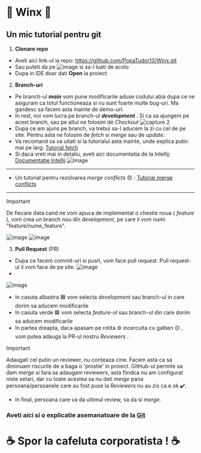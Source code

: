 # 🧚 Winx 🧚
## Un mic tutorial pentru git


  1) **Clonare repo**<p>
 - Aveti aici link-ul la repo: https://github.com/PopaTudor13/Winx.git
 - Sau puteti da pe ![image](https://github.com/user-attachments/assets/608d08ce-8a11-4a3d-8f90-7931f79eba0b) si sa-l luati de acolo
 - Dupa in IDE doar dati __Open__ la proiect </p>
 2) **Branch-uri**
   - Pe branch-ul __*main*__ vom pune modificarile aduse codului abia dupa ce ne asiguram ca totul functioneaza si nu sunt foarte multe bug-uri. Ma gandesc sa facem asta inainte de demo-uri.
   - In rest, noi vom lucra pe branch-ul __*development*__ . Si ca sa ajungem pe acest branch, sau pe altul ne folosim de *Checkout* ![capture 2](https://github.com/user-attachments/assets/14224cfe-a6a4-44d0-90db-c71e84e46254)
   - Dupa ce am ajuns pe branch, va trebui sa-l aducem la zi cu cel de pe site. Pentru asta ne folosim de *fetch* si *merge* sau de *update*.
   - Va recomand sa va uitati si la tutorialul asta inainte, unde explica putin mai pe larg: [Tutorial fetch](https://www.youtube.com/watch?v=tnz2I9rxrfk)
   - Si daca vreti mai in detaliu, aveti aici documentatia de la Intellij: [Documentatie Intellij](https://www.jetbrains.com/help/idea/sync-with-a-remote-repository.html)
     ![image](https://github.com/user-attachments/assets/bc28a975-1569-4988-8d51-90b5c0f2420e)

---
   - Un tutorial pentru rezolvarea *merge conflicts* 😠 : [Tutorial merge conflicts](https://www.youtube.com/watch?v=mSfq1SoMocg)

--- 
   > [!IMPORTANT]
   > De fiecare data cand ne vom apuca de implementat o chestie noua ( *feature* ), vom crea un branch nou din *development*, pe care il vom numi "feature/nume_feature".
   
 ![image](https://github.com/user-attachments/assets/28317293-866e-46fc-b294-f0a048a5bf33) ![image](https://github.com/user-attachments/assets/ed6a9223-1a99-4b72-b4cc-da6d8cc20307)

  3) __Pull Request__ (PR)
   - Dupa ce facem commit-uri si push, vom face pull request. Pull request-ul il vom face de pe site.
    ![image](https://github.com/user-attachments/assets/94183f06-6cb3-4146-ac8e-991b3a08c36a)
-
 ![image](https://github.com/user-attachments/assets/8333847b-3200-4c59-9a80-2e4b9c8ee41a)
   - In casuta albastra 🟦  vom selecta *development* sau branch-ul in care dorim sa aducem modificarile
   - In casuta verde 🟩 vom selecta *feature-ul* sau branch-ul din care dorim sa aducem modificarile
   - In partea dreapta, daca apasam pe rotita ⚙️ incercuita cu galben 🟡 , vom putea adauga la PR-ul nostru *Reviewers* .
   > [!IMPORTANT]
   > Adaugati cel putin un reviewer, nu conteaza cine. Facem asta ca sa diminuam riscurile de a baga o 'prostie' in proiect.
   > GitHub-ul permite sa dam *merge* si fara sa adaugam reviewers, asta fiindca nu am configurat niste setari, dar cu toate acestea sa nu dati *merge* pana persoana/persoanele care au fost puse la *Reviewers* nu au zis ca e ok ✔️.
   - In final, persoana care va da ultimul review, va da si *merge*.

### Aveti aici si o explicatie asemanatoare de la [Git](https://docs.github.com/en/get-started/start-your-journey/hello-world)

# ☕ Spor la cafeluta corporatista ! ☕ 
     




